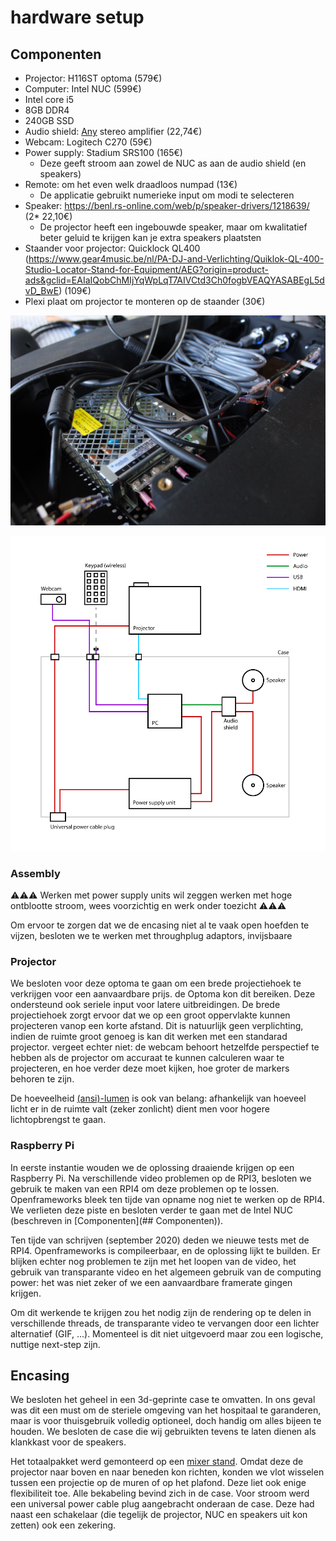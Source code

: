 # hardware setup


## Componenten
* Projector:  H116ST optoma (579€)
 * Computer: Intel NUC (599€)
  * Intel core i5
  * 8GB DDR4
  * 240GB SSD
* Audio shield: [Any](https://www.adafruit.com/product/1752) stereo amplifier (22,74€)
* Webcam: Logitech C270 (59€)
* Power supply: Stadium SRS100 (165€)
  * Deze geeft stroom aan zowel de NUC as aan de audio shield (en speakers)
* Remote: om het even welk draadloos numpad (13€)
  * De applicatie gebruikt numerieke input om modi te selecteren
* Speaker:   https://benl.rs-online.com/web/p/speaker-drivers/1218639/ (2* 22,10€)
  * De projector heeft een ingebouwde speaker, maar om kwalitatief beter geluid te krijgen kan je extra speakers plaatsten
* Staander voor projector: Quicklock QL400 (https://www.gear4music.be/nl/PA-DJ-and-Verlichting/Quiklok-QL-400-Studio-Locator-Stand-for-Equipment/AEG?origin=product-ads&gclid=EAIaIQobChMIjYqWpLqT7AIVCtd3Ch0fogbVEAQYASABEgL5dvD_BwE) (109€)
* Plexi plaat om projector te monteren op de staander (30€)

![Image of inside](images/inside.JPG)


![Image of inside](images/schematic.png)


### Assembly

⚠️⚠️⚠️ Werken met power supply units wil zeggen werken met hoge ontblootte stroom, wees voorzichtig en werk onder toezicht ⚠️⚠️⚠️

Om ervoor te zorgen dat we de encasing niet al te vaak open hoefden te vijzen, besloten we te werken met throughplug adaptors, invijsbaare 

### Projector

We besloten voor deze optoma te gaan om een brede projectiehoek te verkrijgen voor een aanvaardbare prijs. de Optoma kon dit bereiken. Deze ondersteund ook seriele input voor latere uitbreidingen.
De brede projectiehoek zorgt ervoor dat we op een groot oppervlakte kunnen projecteren vanop een korte afstand. 
Dit is natuurlijk geen verplichting, indien de ruimte groot genoeg is kan dit werken met een standarad projector. vergeet echter niet: de webcam behoort hetzelfde perspectief te hebben als de projector om accuraat te kunnen calculeren waar te projecteren, en hoe verder deze moet kijken, hoe groter de markers behoren te zijn.

De hoeveelheid [(ansi)-lumen](https://nl.wikipedia.org/wiki/Lumen_(eenheid)#:~:text=De%20lumen%20(symbool%3A%20lm),lichtbron%20in%20alle%20richtingen%20uitstraalt.) is ook van belang: afhankelijk van hoeveel licht er in de ruimte valt (zeker zonlicht) dient men voor hogere lichtopbrengst te gaan. 


### Raspberry Pi

In eerste instantie wouden we de oplossing draaiende krijgen op een Raspberry Pi. Na verschillende video problemen op de RPI3, besloten we gebruik te maken van een RPI4 om deze problemen op te lossen. Openframeworks bleek ten tijde van opname nog niet te werken op de RPI4. We verlieten deze piste en besloten verder te gaan met de Intel NUC (beschreven in [Componenten](## Componenten)).

Ten tijde van schrijven (september 2020) deden we nieuwe tests met de RPI4. Openframeworks is compileerbaar, en de oplossing lijkt te builden. Er blijken echter nog problemen te zijn met het loopen van de video, het gebruik van transparante video en het algemeen gebruik van de computing power: het was niet zeker of we een aanvaardbare framerate gingen krijgen. 

Om dit werkende te krijgen zou het nodig zijn de rendering op te delen in verschillende threads, de transparante video te vervangen door een lichter alternatief (GIF, ...). Momenteel is dit niet uitgevoerd maar zou een logische, nuttige next-step zijn.

## Encasing

We besloten het geheel in een 3d-geprinte case te omvatten. In ons geval was dit een must om de steriele omgeving van het hospitaal te garanderen, maar is voor thuisgebruik volledig optioneel, doch handig om alles bijeen te houden. We besloten de case die wij gebruikten tevens te laten dienen als klankkast voor de speakers. 


Het totaalpakket werd gemonteerd op een [mixer stand](https://www.bax-shop.be/nl/19-inch-racks/quiklok-ql-400-desktopstand?gclid=EAIaIQobChMIs6SFkMzG5QIViIxRCh3yJQK5EAQYGCABEgIFMPD_BwE). Omdat deze de projector naar boven en naar beneden kon richten, konden we vlot wisselen tussen een projectie op de muren of op het plafond. Deze liet ook enige flexibiliteit toe. Alle bekabeling bevind zich in de case. Voor stroom werd een universal power cable plug aangebracht onderaan de case. Deze had naast een schakelaar (die tegelijk de projector, NUC en speakers uit kon zetten) ook een zekering. 

